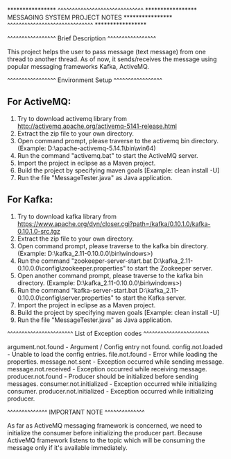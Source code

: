 **************** ^^^^^^^^^^^^^^^^^^^^^^^^^^^^^^ *****************
		 MESSAGING SYSTEM PROJECT NOTES 
**************** ^^^^^^^^^^^^^^^^^^^^^^^^^^^^^^ ***************** 

^^^^^^^^^^^^^^^^^
Brief Description
^^^^^^^^^^^^^^^^^

This project helps the user to pass message (text message) from one thread to another thread. 
As of now, it sends/receives the message using popular messaging frameworks Kafka, ActiveMQ.

^^^^^^^^^^^^^^^^^
Environment Setup
^^^^^^^^^^^^^^^^^

For ActiveMQ:
------------

1. Try to download activemq library from http://activemq.apache.org/activemq-5141-release.html
2. Extract the zip file to your own directory.
3. Open command prompt, please traverse to the activemq bin directory. (Example: D:\apache-activemq-5.14.1\bin\win64)
4. Run the command "activemq.bat" to start the ActiveMQ server.
5. Import the project in eclipse as a Maven project.
6. Build the project by specifying maven goals [Example: clean install -U]
7. Run the file "MessageTester.java" as Java application.

For Kafka:
----------

1. Try to download kafka library from https://www.apache.org/dyn/closer.cgi?path=/kafka/0.10.1.0/kafka-0.10.1.0-src.tgz
2. Extract the zip file to your own directory.
3. Open command prompt, please traverse to the kafka bin directory. (Example: D:\kafka_2.11-0.10.0.0\bin\windows>)
4. Run the command "zookeeper-server-start.bat D:\kafka_2.11-0.10.0.0\config\zookeeper.properties" to start the Zookeeper server.
5. Open another command prompt, please traverse to the kafka bin directory. (Example: D:\kafka_2.11-0.10.0.0\bin\windows>)
6. Run the command "kafka-server-start.bat D:\kafka_2.11-0.10.0.0\config\server.properties" to start the Kafka server.
7. Import the project in eclipse as a Maven project.
8. Build the project by specifying maven goals [Example: clean install -U]
9. Run the file "MessageTester.java" as Java application.

^^^^^^^^^^^^^^^^^^^^^^^
List of Exception codes
^^^^^^^^^^^^^^^^^^^^^^^

argument.not.found - Argument / Config entry not found.
config.not.loaded - Unable to load the config entries.
file.not.found - Error while loading the properties.
message.not.sent - Exception occurred while sending message.
message.not.received - Exception occurred while receiving message.
producer.not.found - Producer should be initialized before sending messages.
consumer.not.initialized - Exception occurred while initializing consumer.
producer.not.initialized - Exception occurred while initializing producer.

^^^^^^^^^^^^^^
IMPORTANT NOTE
^^^^^^^^^^^^^^

As far as ActiveMQ messaging framework is concerned, we need to initialize the consumer before initializing the producer part.
Because ActiveMQ framework listens to the topic which will be consuming the message only if it's available immediately.